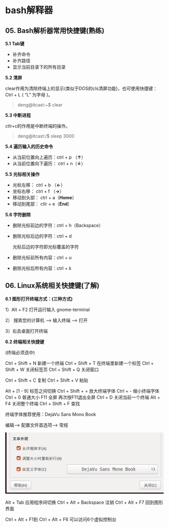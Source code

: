 # bash解释器
## 05\. Bash解析器常用快捷键(熟练)

**5.1 Tab键**

*   补齐命令
*   补齐路径
*   显示当前目录下的所有目录

**5.2 清屏**

clear作用为清除终端上的显示(类似于DOS的cls清屏功能)，也可使用快捷键：Ctrl + L ( “L” 为字母 )。

> deng@itcast:~$ clear

**5.3 中断进程**

ctlr+c的作用是中断终端的操作。

> deng@itcast:/$ sleep 3000

**5.4 遍历输入的历史命令**

*   从当前位置向上遍历：ctrl + p （**↑**）
*   从当前位置向下遍历： ctrl + n（**↓**）

**5.5 光标相关操作**

*   光标左移： ctrl + b （**←**）
*   坐标右移： ctrl + f （**→**）
*   移动到头部： ctrl + a（**Home**）
*   移动到尾部： ctlr + e（**End**）

**5.6 字符删除**

*   删除光标前边的字符：ctrl + h（Backspace）
    
*   删除光标后边的字符：ctrl + d
    
    光标后边的字符即光标覆盖的字符
    
*   删除光标前所有内容：ctrl + u
    
*   删除光标后所有内容：ctrl + k


## 06\. Linux系统相关快捷键(了解)

**6.1 图形打开终端方式：(三种方式)**

1）Alt + F2 打开运行输入 gnome-terminal

2） 搜索您的计算机 --> 输入终端 --> 打开

3）右击桌面打开终端

**6.2 终端相关快捷键**

(终端必须选中)

Ctrl + Shift + N 新建一个终端 Ctrl + Shift + T 在终端里新建一个标签 Ctrl + Shift + W 关闭标签页 Ctrl + Shift + Q 关闭窗口

Ctrl + Shift + C 复制 Ctrl + Shift + V 粘贴

Alt + \[1 - 9\] 标签之间切换 Ctrl + Shift + = 放大终端字体 Ctrl + - 缩小终端字体 Ctrl + 0 普通大小 F11 全屏 再次按F11退出全屏 Ctrl + D 关闭当前一个终端 Alt + F4 关闭整个终端 Ctrl + Shift + F 查找

终端字体推荐使用：DejaVu Sans Mono Book

编辑--> 配置文件首选项--> 常规

![](vx_images/489292416231787.png)

Alt + Tab 应用程序间切换 Ctrl + Alt + Backspace 注销 Ctrl + Alt + F7 回到图形界面

Ctrl + Alt + F1到 Ctrl + Alt + F6 可以访问6个虚拟控制台